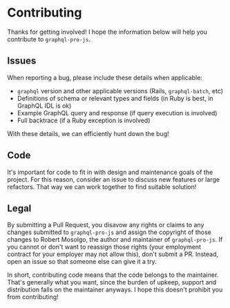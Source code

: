 # Contributing

Thanks for getting involved! I hope the information below will help you contribute to `graphql-pro-js`.

## Issues

When reporting a bug, please include these details when applicable:

- `graphql` version and other applicable versions (Rails, `graphql-batch`, etc)
- Definitions of schema or relevant types and fields (in Ruby is best, in GraphQL IDL is ok)
- Example GraphQL query and response (if query execution is involved)
- Full backtrace (if a Ruby exception is involved)

With these details, we can efficiently hunt down the bug!

## Code

It's important for code to fit in with design and maintenance goals of the project. For this reason, consider an issue to discuss new features or large refactors. That way we can work together to find suitable solution!

## Legal

By submitting a Pull Request, you disavow any rights or claims to any changes submitted to `graphql-pro-js` and assign the copyright of those changes to Robert Mosolgo, the author and maintainer of `graphql-pro-js`. If you cannot or don't want to reassign those rights (your employment contract for your employer may not allow this), don't submit a PR. Instead, open an issue so that someone else can give it a try.

In short, contributing code means that the code belongs to the maintainer. That's generally what you want, since the burden of upkeep, support and distribution falls on the maintainer anyways. I hope this doesn't prohibit you from contributing!
